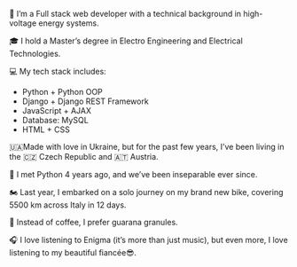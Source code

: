 👋 I’m a Full stack web developer with a technical background in high-voltage energy systems.

🎓 I hold a Master’s degree in Electro Engineering and Electrical Technologies.

💻 My tech stack includes:
- Python + Python OOP
- Django + Django REST Framework
- JavaScript + AJAX
- Database: MySQL
- HTML + CSS

🇺🇦Made with love in Ukraine, but for the past few years, I’ve been living in the 🇨🇿 Czech Republic and 🇦🇹 Austria.

🐍 I met Python 4 years ago, and we’ve been inseparable ever since.

🏍 Last year, I embarked on a solo journey on my brand new bike, covering 5500 km across Italy in 12 days.

🍵 Instead of coffee, I prefer guarana granules.

🎧 I love listening to Enigma (it’s more than just music), but even more, I love listening to my beautiful fiancée😎.